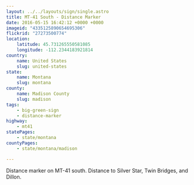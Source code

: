 ```yaml
---
layout: ../../layouts/sign/single.astro
title: MT-41 South - Distance Marker
date: 2016-05-15 16:42:12 +0000 +0000
imageid: "4335125890654695306"
flickrid: "27273500774"
location:
    latitude: 45.731265550581085
    longitude: -112.2344183921814
country:
    name: United States
    slug: united-states
state:
    name: Montana
    slug: montana
county:
    name: Madison County
    slug: madison
tags:
    - big-green-sign
    - distance-marker
highway:
    - mt41
statePages:
    - state/montana
countyPages:
    - state/montana/madison

---
```

Distance marker on MT-41 south.  Distance to Silver Star, Twin Bridges, and Dillon.